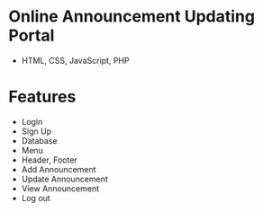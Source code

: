 # Online Announcement Updating Portal
- HTML, CSS, JavaScript, PHP

# Features
- Login
- Sign Up
- Database
- Menu
- Header, Footer
- Add Announcement
- Update Announcement
- View Announcement
- Log out
